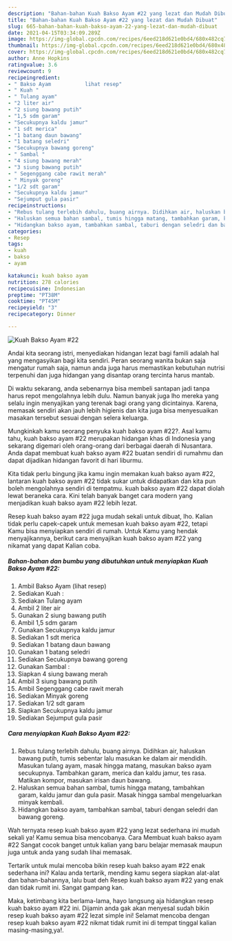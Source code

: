 ```yaml
---
description: "Bahan-bahan Kuah Bakso Ayam #22 yang lezat dan Mudah Dibuat"
title: "Bahan-bahan Kuah Bakso Ayam #22 yang lezat dan Mudah Dibuat"
slug: 665-bahan-bahan-kuah-bakso-ayam-22-yang-lezat-dan-mudah-dibuat
date: 2021-04-15T03:34:09.289Z
image: https://img-global.cpcdn.com/recipes/6eed218d621e0bd4/680x482cq70/kuah-bakso-ayam-22-foto-resep-utama.jpg
thumbnail: https://img-global.cpcdn.com/recipes/6eed218d621e0bd4/680x482cq70/kuah-bakso-ayam-22-foto-resep-utama.jpg
cover: https://img-global.cpcdn.com/recipes/6eed218d621e0bd4/680x482cq70/kuah-bakso-ayam-22-foto-resep-utama.jpg
author: Anne Hopkins
ratingvalue: 3.6
reviewcount: 9
recipeingredient:
- " Bakso Ayam           lihat resep"
- " Kuah "
- " Tulang ayam"
- "2 liter air"
- "2 siung bawang putih"
- "1,5 sdm garam"
- "Secukupnya kaldu jamur"
- "1 sdt merica"
- "1 batang daun bawang"
- "1 batang seledri"
- "Secukupnya bawang goreng"
- " Sambal "
- "4 siung bawang merah"
- "3 siung bawang putih"
- " Segenggang cabe rawit merah"
- " Minyak goreng"
- "1/2 sdt garam"
- "Secukupnya kaldu jamur"
- "Sejumput gula pasir"
recipeinstructions:
- "Rebus tulang terlebih dahulu, buang airnya. Didihkan air, haluskan bawang putih, tumis sebentar lalu masukan ke dalam air mendidih. Masukan tulang ayam, masak hingga matang, masukan bakso ayam secukupnya. Tambahkan garam, merica dan kaldu jamur, tes rasa. Matikan kompor, masukan irisan daun bawang."
- "Haluskan semua bahan sambal, tumis hingga matang, tambahkan garam, kaldu jamur dan gula pasir. Masak hingga sambal mengeluarkan minyak kembali."
- "Hidangkan bakso ayam, tambahkan sambal, taburi dengan seledri dan bawang goreng."
categories:
- Resep
tags:
- kuah
- bakso
- ayam

katakunci: kuah bakso ayam 
nutrition: 278 calories
recipecuisine: Indonesian
preptime: "PT38M"
cooktime: "PT45M"
recipeyield: "3"
recipecategory: Dinner

---
```



![Kuah Bakso Ayam #22](https://img-global.cpcdn.com/recipes/6eed218d621e0bd4/680x482cq70/kuah-bakso-ayam-22-foto-resep-utama.jpg)

Andai kita seorang istri, menyediakan hidangan lezat bagi famili adalah hal yang mengasyikan bagi kita sendiri. Peran seorang  wanita bukan saja mengatur rumah saja, namun anda juga harus memastikan kebutuhan nutrisi terpenuhi dan juga hidangan yang disantap orang tercinta harus mantab.

Di waktu  sekarang, anda sebenarnya bisa membeli santapan jadi tanpa harus repot mengolahnya lebih dulu. Namun banyak juga lho mereka yang selalu ingin menyajikan yang terenak bagi orang yang dicintainya. Karena, memasak sendiri akan jauh lebih higienis dan kita juga bisa menyesuaikan masakan tersebut sesuai dengan selera keluarga. 



Mungkinkah kamu seorang penyuka kuah bakso ayam #22?. Asal kamu tahu, kuah bakso ayam #22 merupakan hidangan khas di Indonesia yang sekarang digemari oleh orang-orang dari berbagai daerah di Nusantara. Anda dapat membuat kuah bakso ayam #22 buatan sendiri di rumahmu dan dapat dijadikan hidangan favorit di hari liburmu.

Kita tidak perlu bingung jika kamu ingin memakan kuah bakso ayam #22, lantaran kuah bakso ayam #22 tidak sukar untuk didapatkan dan kita pun boleh mengolahnya sendiri di tempatmu. kuah bakso ayam #22 dapat diolah lewat beraneka cara. Kini telah banyak banget cara modern yang menjadikan kuah bakso ayam #22 lebih lezat.

Resep kuah bakso ayam #22 juga mudah sekali untuk dibuat, lho. Kalian tidak perlu capek-capek untuk memesan kuah bakso ayam #22, tetapi Kamu bisa menyiapkan sendiri di rumah. Untuk Kamu yang hendak menyajikannya, berikut cara menyajikan kuah bakso ayam #22 yang nikamat yang dapat Kalian coba.

<!--inarticleads1-->

##### Bahan-bahan dan bumbu yang dibutuhkan untuk menyiapkan Kuah Bakso Ayam #22:

1. Ambil  Bakso Ayam           (lihat resep)
1. Sediakan  Kuah :
1. Sediakan  Tulang ayam
1. Ambil 2 liter air
1. Gunakan 2 siung bawang putih
1. Ambil 1,5 sdm garam
1. Gunakan Secukupnya kaldu jamur
1. Sediakan 1 sdt merica
1. Sediakan 1 batang daun bawang
1. Gunakan 1 batang seledri
1. Sediakan Secukupnya bawang goreng
1. Gunakan  Sambal :
1. Siapkan 4 siung bawang merah
1. Ambil 3 siung bawang putih
1. Ambil  Segenggang cabe rawit merah
1. Sediakan  Minyak goreng
1. Sediakan 1/2 sdt garam
1. Siapkan Secukupnya kaldu jamur
1. Sediakan Sejumput gula pasir




<!--inarticleads2-->

##### Cara menyiapkan Kuah Bakso Ayam #22:

1. Rebus tulang terlebih dahulu, buang airnya. Didihkan air, haluskan bawang putih, tumis sebentar lalu masukan ke dalam air mendidih. Masukan tulang ayam, masak hingga matang, masukan bakso ayam secukupnya. Tambahkan garam, merica dan kaldu jamur, tes rasa. Matikan kompor, masukan irisan daun bawang.
1. Haluskan semua bahan sambal, tumis hingga matang, tambahkan garam, kaldu jamur dan gula pasir. Masak hingga sambal mengeluarkan minyak kembali.
1. Hidangkan bakso ayam, tambahkan sambal, taburi dengan seledri dan bawang goreng.




Wah ternyata resep kuah bakso ayam #22 yang lezat sederhana ini mudah sekali ya! Kamu semua bisa mencobanya. Cara Membuat kuah bakso ayam #22 Sangat cocok banget untuk kalian yang baru belajar memasak maupun juga untuk anda yang sudah lihai memasak.

Tertarik untuk mulai mencoba bikin resep kuah bakso ayam #22 enak sederhana ini? Kalau anda tertarik, mending kamu segera siapkan alat-alat dan bahan-bahannya, lalu buat deh Resep kuah bakso ayam #22 yang enak dan tidak rumit ini. Sangat gampang kan. 

Maka, ketimbang kita berlama-lama, hayo langsung aja hidangkan resep kuah bakso ayam #22 ini. Dijamin anda gak akan menyesal sudah bikin resep kuah bakso ayam #22 lezat simple ini! Selamat mencoba dengan resep kuah bakso ayam #22 nikmat tidak rumit ini di tempat tinggal kalian masing-masing,ya!.

